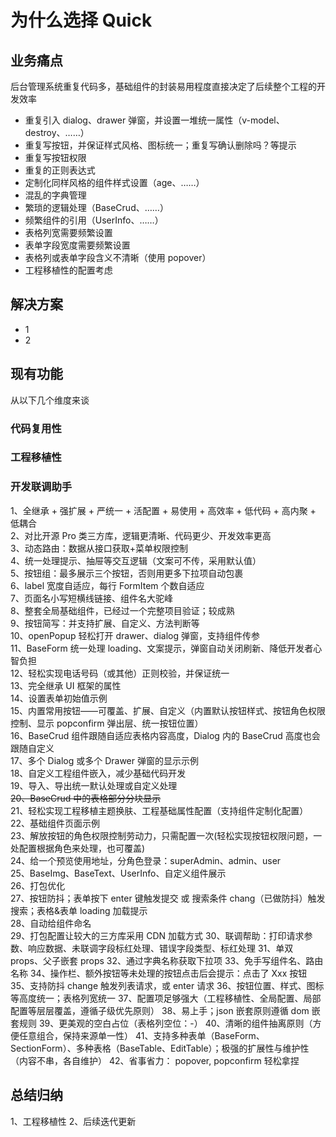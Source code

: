 # 为什么选择 Quick

## 业务痛点

后台管理系统重复代码多，基础组件的封装易用程度直接决定了后续整个工程的开发效率

- 重复引入 dialog、drawer 弹窗，并设置一堆统一属性（v-model、destroy、……）
- 重复写按钮，并保证样式风格、图标统一；重复写确认删除吗？等提示
- 重复写按钮权限
- 重复的正则表达式
- 定制化同样风格的组件样式设置（age、……）
- 混乱的字典管理
- 繁琐的逻辑处理（BaseCrud、……）
- 频繁组件的引用（UserInfo、……）
- 表格列宽需要频繁设置
- 表单字段宽度需要频繁设置
- 表格列或表单字段含义不清晰（使用 popover）
- 工程移植性的配置考虑

## 解决方案

- 1
- 2

## 现有功能

从以下几个维度来谈

### 代码复用性

### 工程移植性

### 开发联调助手

1、全继承 + 强扩展 + 严统一 + 活配置 + 易使用 + 高效率 + 低代码 + 高内聚 + 低耦合  
2、对比开源 Pro 类三方库，逻辑更清晰、代码更少、开发效率更高  
3、动态路由：数据从接口获取+菜单权限控制  
4、统一处理提示、抽屉等交互逻辑（文案可不传，采用默认值）  
5、按钮组：最多展示三个按钮，否则用更多下拉项自动包裹  
6、label 宽度自适应，每行 FormItem 个数自适应  
7、页面名小写短横线链接、组件名大驼峰  
8、整套全局基础组件，已经过一个完整项目验证；较成熟  
9、按钮简写：并支持扩展、自定义、方法判断等  
10、openPopup 轻松打开 drawer、dialog 弹窗，支持组件传参  
11、BaseForm 统一处理 loading、文案提示，弹窗自动关闭刷新、降低开发者心智负担  
12、轻松实现电话号码（或其他）正则校验，并保证统一  
13、完全继承 UI 框架的属性  
14、设置表单初始值示例  
15、内置常用按钮——可覆盖、扩展、自定义（内置默认按钮样式、按钮角色权限控制、显示 popconfirm 弹出层、统一按钮位置）  
16、BaseCrud 组件跟随自适应表格内容高度，Dialog 内的 BaseCrud 高度也会跟随自定义  
17、多个 Dialog 或多个 Drawer 弹窗的显示示例  
18、自定义工程组件嵌入，减少基础代码开发  
19、导入、导出统一默认处理或自定义处理  
~~20、BaseCrud 中的表格部分分块显示~~  
21、轻松实现工程移植主题换肤、工程基础属性配置（支持组件定制化配置）  
22、基础组件页面示例  
23、解放按钮的角色权限控制劳动力，只需配置一次(轻松实现按钮权限问题，一处配置根据角色来处理，也可覆盖)  
24、给一个预览使用地址，分角色登录：superAdmin、admin、user  
25、BaseImg、BaseText、UserInfo、自定义组件展示  
26、打包优化  
27、按钮防抖；表单按下 enter 键触发提交 或 搜索条件 chang（已做防抖）触发搜索；表格&表单 loading 加载提示  
28、自动给组件命名  
29、打包配置让较大的三方库采用 CDN 加载方式
30、联调帮助：打印请求参数、响应数据、未联调字段标红处理、错误字段类型、标红处理
31、单双 props、父子嵌套 props
32、通过字典名称获取下拉项
33、免手写组件名、路由名称
34、操作栏、额外按钮等未处理的按钮点击后会提示：点击了 Xxx 按钮
35、支持防抖 change 触发列表请求，或 enter 请求
36、按钮位置、样式、图标等高度统一；表格列宽统一
37、配置项足够强大（工程移植性、全局配置、局部配置等层层覆盖，遵循子级优先原则）
38、易上手；json 嵌套原则遵循 dom 嵌套规则
39、更美观的空白占位（表格列空位：-）
40、清晰的组件抽离原则（方便任意组合，保持来源单一性）
41、支持多种表单（BaseForm、SectionForm）、多种表格（BaseTable、EditTable）；极强的扩展性与维护性（内容不串，各自维护）
42、省事省力： popover, popconfirm 轻松拿捏

## 总结归纳

1、工程移植性
2、后续迭代更新
